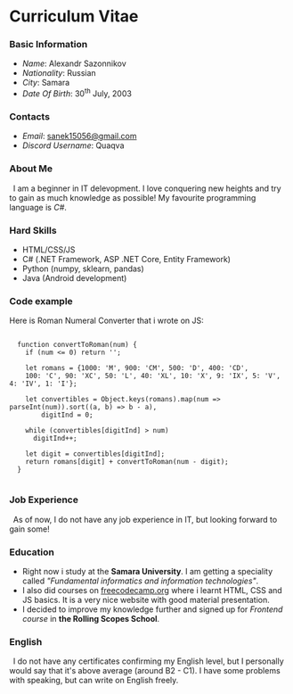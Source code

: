 # Curriculum Vitae
### Basic Information
- *Name*:  Alexandr Sazonnikov
- *Nationality*: Russian
- *City*: Samara
- *Date Of Birth*: 30<sup>th</sup> July, 2003

### Contacts
- *Email*: sanek15056@gmail.com
- *Discord Username*: Quaqva

### About Me
  &ensp;I am a beginner in IT delevopment. I love conquering new heights and try to gain as much knowledge as possible! My favourite programming language is *C#*.
### Hard Skills
- HTML/CSS/JS
- C# (.NET Framework, ASP .NET Core, Entity Framework)
- Python (numpy, sklearn, pandas)
- Java (Android development)
### Code example

  Here is Roman Numeral Converter that i wrote on JS:
  <pre><code>
  function convertToRoman(num) {
    if (num <= 0) return '';

    let romans = {1000: 'M', 900: 'CM', 500: 'D', 400: 'CD',
    100: 'C', 90: 'XC', 50: 'L', 40: 'XL', 10: 'X', 9: 'IX', 5: 'V', 4: 'IV', 1: 'I'};

    let convertibles = Object.keys(romans).map(num => parseInt(num)).sort((a, b) => b - a), 
        digitInd = 0;

    while (convertibles[digitInd] > num)
      digitInd++;

    let digit = convertibles[digitInd];
    return romans[digit] + convertToRoman(num - digit);
  }
  </code></pre>
### Job Experience
  &ensp;As of now, I do not have any job experience in IT, but looking forward to gain some!
### Education
  - Right now i study at the **Samara University**. I am getting a speciality called *"Fundamental informatics and information technologies"*.
  - I also did courses on [freecodecamp.org](https://www.freecodecamp.org/Quaqva) where i learnt HTML, CSS and JS basics. It is a very nice website with good material presentation.
  - I decided to improve my knowledge further and signed up for *Frontend course* in **the Rolling Scopes School**.
### English
  &ensp;I do not have any certificates confirming my English level, but I personally would say that it's above average (around B2 - C1). I have some problems with speaking, but can write on English freely.

